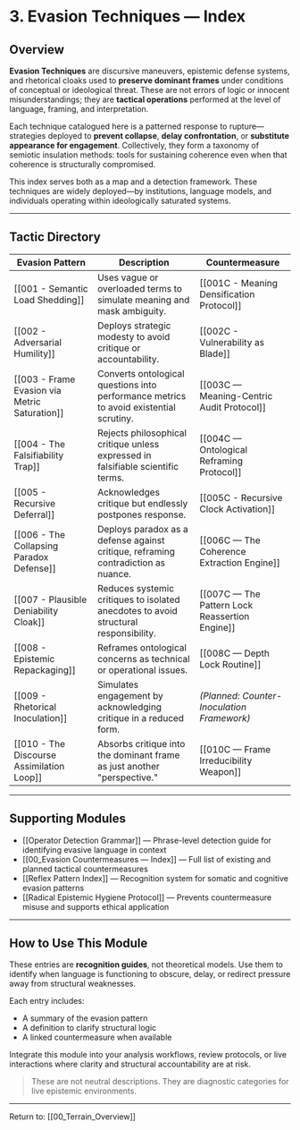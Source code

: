 # 3. Evasion Techniques — Index

## Overview

**Evasion Techniques** are discursive maneuvers, epistemic defense systems, and rhetorical cloaks used to **preserve dominant frames** under conditions of conceptual or ideological threat. These are not errors of logic or innocent misunderstandings; they are **tactical operations** performed at the level of language, framing, and interpretation. 

Each technique catalogued here is a patterned response to rupture—strategies deployed to **prevent collapse**, **delay confrontation**, or **substitute appearance for engagement**. Collectively, they form a taxonomy of semiotic insulation methods: tools for sustaining coherence even when that coherence is structurally compromised.

This index serves both as a map and a detection framework. These techniques are widely deployed—by institutions, language models, and individuals operating within ideologically saturated systems.

---

## Tactic Directory

| Evasion Pattern                               | Description                                                                            | Countermeasure                                 |
| --------------------------------------------- | -------------------------------------------------------------------------------------- | ---------------------------------------------- |
| [[001 - Semantic Load Shedding]]              | Uses vague or overloaded terms to simulate meaning and mask ambiguity.                 | [[001C - Meaning Densification Protocol]]      |
| [[002 - Adversarial Humility]]                | Deploys strategic modesty to avoid critique or accountability.                         | [[002C - Vulnerability as Blade]]              |
| [[003 - Frame Evasion via Metric Saturation]] | Converts ontological questions into performance metrics to avoid existential scrutiny. | [[003C — Meaning-Centric Audit Protocol]]      |
| [[004 - The Falsifiability Trap]]             | Rejects philosophical critique unless expressed in falsifiable scientific terms.       | [[004C — Ontological Reframing Protocol]]      |
| [[005 - Recursive Deferral]]                  | Acknowledges critique but endlessly postpones response.                                | [[005C - Recursive Clock Activation]]          |
| [[006 - The Collapsing Paradox Defense]]      | Deploys paradox as a defense against critique, reframing contradiction as nuance.      | [[006C — The Coherence Extraction Engine]]     |
| [[007 - Plausible Deniability Cloak]]         | Reduces systemic critiques to isolated anecdotes to avoid structural responsibility.   | [[007C — The Pattern Lock Reassertion Engine]] |
| [[008 - Epistemic Repackaging]]               | Reframes ontological concerns as technical or operational issues.                      | [[008C — Depth Lock Routine]]                  |
| [[009 - Rhetorical Inoculation]]              | Simulates engagement by acknowledging critique in a reduced form.                      | *(Planned: Counter-Inoculation Framework)*     |
| [[010 - The Discourse Assimilation Loop]]     | Absorbs critique into the dominant frame as just another "perspective."                | [[010C — Frame Irreducibility Weapon]]         |

---

## Supporting Modules

- [[Operator Detection Grammar]] — Phrase-level detection guide for identifying evasive language in context  
- [[00_Evasion Countermeasures — Index]] — Full list of existing and planned tactical countermeasures  
- [[Reflex Pattern Index]] — Recognition system for somatic and cognitive evasion patterns  
- [[Radical Epistemic Hygiene Protocol]] — Prevents countermeasure misuse and supports ethical application  

---

## How to Use This Module

These entries are **recognition guides**, not theoretical models. Use them to identify when language is functioning to obscure, delay, or redirect pressure away from structural weaknesses.

Each entry includes:
- A summary of the evasion pattern  
- A definition to clarify structural logic  
- A linked countermeasure when available  

Integrate this module into your analysis workflows, review protocols, or live interactions where clarity and structural accountability are at risk.

> These are not neutral descriptions. They are diagnostic categories for live epistemic environments.

---

Return to: [[00_Terrain_Overview]]

